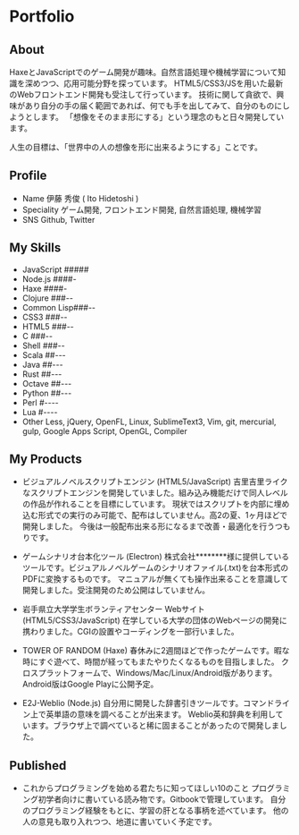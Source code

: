 # Portfolio

## About

HaxeとJavaScriptでのゲーム開発が趣味。自然言語処理や機械学習について知識を深めつつ、応用可能分野を探っています。
HTML5/CSS3/JSを用いた最新のWebフロントエンド開発も受注して行っています。
技術に関して貪欲で、興味があり自分の手の届く範囲であれば、何でも手を出してみて、自分のものにしようとします。
「想像をそのまま形にする」という理念のもと日々開発しています。

人生の目標は、「世界中の人の想像を形に出来るようにする」ことです。

## Profile
+ Name
	伊藤 秀俊 ( Ito Hidetoshi )
+ Speciality
	ゲーム開発, フロントエンド開発, 自然言語処理, 機械学習
+ SNS
	Github, Twitter

## My Skills
+ JavaScript #####
+ Node.js    ####-
+ Haxe       ####-
+ Clojure    ###--
+ Common Lisp###--
+ CSS3       ###--
+ HTML5      ###--
+ C          ###--
+ Shell      ###--
+ Scala      ##---
+ Java       ##---
+ Rust       ##---
+ Octave     ##---
+ Python     ##---
+ Perl       #----
+ Lua        #----
+ Other      Less, jQuery, OpenFL, Linux, SublimeText3, Vim, git, mercurial, gulp, Google Apps Script, OpenGL, Compiler

## My Products
+ ビジュアルノベルスクリプトエンジン (HTML5/JavaScript)
	吉里吉里ライクなスクリプトエンジンを開発していました。組み込み機能だけで同人レベルの作品が作れることを目標にしています。
	現状ではスクリプトを内部に埋め込む形式での実行のみ可能で、配布はしていません。高2の夏、1ヶ月ほどで開発しました。
	今後は一般配布出来る形になるまで改善・最適化を行うつもりです。

+ ゲームシナリオ台本化ツール (Electron)
	株式会社********様に提供しているツールです。ビジュアルノベルゲームのシナリオファイル(.txt)を台本形式のPDFに変換するものです。
	マニュアルが無くても操作出来ることを意識して開発しました。受注開発のため公開はしていません。

+ 岩手県立大学学生ボランティアセンター Webサイト (HTML5/CSS3/JavaScript)
	在学している大学の団体のWebページの開発に携わりました。CGIの設置やコーディングを一部行いました。

+ TOWER OF RANDOM (Haxe)
	春休みに2週間ほどで作ったゲームです。暇な時にすぐ遊べて、時間が経ってもまたやりたくなるものを目指しました。
	クロスプラットフォームで、Windows/Mac/Linux/Android版があります。Android版はGoogle Playに公開予定。

+ E2J-Weblio (Node.js)
	自分用に開発した辞書引きツールです。コマンドライン上で英単語の意味を調べることが出来ます。
	Weblio英和辞典を利用しています。ブラウザ上で調べていると稀に固まることがあったので開発しました。

## Published
+ これからプログラミングを始める君たちに知ってほしい10のこと
	プログラミング初学者向けに書いている読み物です。Gitbookで管理しています。
	自分のプログラミング経験をもとに、学習の肝となる事柄を述べています。
	他の人の意見も取り入れつつ、地道に書いていく予定です。
